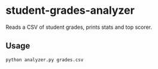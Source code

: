 # student-grades-analyzer

Reads a CSV of student grades, prints stats and top scorer.

## Usage
```bash
python analyzer.py grades.csv
```
